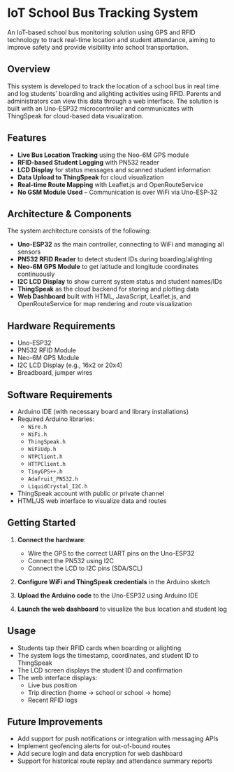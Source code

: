 # IoT School Bus Tracking System

An IoT-based school bus monitoring solution using GPS and RFID technology to track real-time location and student attendance, aiming to improve safety and provide visibility into school transportation.

## Overview

This system is developed to track the location of a school bus in real time and log students’ boarding and alighting activities using RFID. Parents and administrators can view this data through a web interface. The solution is built with an Uno-ESP32 microcontroller and communicates with ThingSpeak for cloud-based data visualization.

## Features

- **Live Bus Location Tracking** using the Neo-6M GPS module  
- **RFID-based Student Logging** with PN532 reader  
- **LCD Display** for status messages and scanned student information  
- **Data Upload to ThingSpeak** for cloud visualization  
- **Real-time Route Mapping** with Leaflet.js and OpenRouteService  
- **No GSM Module Used** – Communication is over WiFi via Uno-ESP-32

## Architecture & Components

The system architecture consists of the following:

- **Uno-ESP32** as the main controller, connecting to WiFi and managing all sensors  
- **PN532 RFID Reader** to detect student IDs during boarding/alighting  
- **Neo-6M GPS Module** to get latitude and longitude coordinates continuously  
- **I2C LCD Display** to show current system status and student names/IDs  
- **ThingSpeak** as the cloud backend for storing and plotting data  
- **Web Dashboard** built with HTML, JavaScript, Leaflet.js, and OpenRouteService for map rendering and route visualization

## Hardware Requirements

- Uno-ESP32  
- PN532 RFID Module  
- Neo-6M GPS Module  
- I2C LCD Display (e.g., 16x2 or 20x4)  
- Breadboard, jumper wires  

## Software Requirements

- Arduino IDE (with necessary board and library installations)  
- Required Arduino libraries:  
  - `Wire.h`
  - `WiFi.h`
  - `ThingSpeak.h`
  - `WiFiUdp.h`
  - `NTPClient.h`
  - `HTTPClient.h`
  - `TinyGPS++.h`
  - `Adafruit_PN532.h`
  - `LiquidCrystal_I2C.h`
- ThingSpeak account with public or private channel  
- HTML/JS web interface to visualize data and routes

## Getting Started

1. **Connect the hardware**:
   - Wire the GPS to the correct UART pins on the Uno-ESP32
   - Connect the PN532 using I2C
   - Connect the LCD to I2C pins (SDA/SCL)
   
2. **Configure WiFi and ThingSpeak credentials** in the Arduino sketch

3. **Upload the Arduino code** to the Uno-ESP32 using Arduino IDE

4. **Launch the web dashboard** to visualize the bus location and student log

## Usage

- Students tap their RFID cards when boarding or alighting  
- The system logs the timestamp, coordinates, and student ID to ThingSpeak  
- The LCD screen displays the student ID and confirmation  
- The web interface displays:
  - Live bus position
  - Trip direction (home → school or school → home)
  - Recent RFID logs

## Future Improvements

- Add support for push notifications or integration with messaging APIs  
- Implement geofencing alerts for out-of-bound routes  
- Add secure login and data encryption for web dashboard  
- Support for historical route replay and attendance summary reports  
